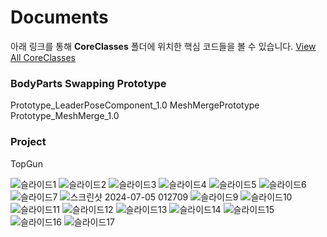 # Documents

아래 링크를 통해 **CoreClasses** 폴더에 위치한 핵심 코드들을 볼 수 있습니다. 
[View All CoreClasses](./CoreClasses)


### BodyParts Swapping Prototype
Prototype_LeaderPoseComponent_1.0
MeshMergePrototype
Prototype_MeshMerge_1.0
### Project
TopGun

![슬라이드1](https://github.com/futurelabunseen/B-InyeongGwak/assets/109887066/eb01f90e-04c6-44ae-ba72-be55cb502b5e)
![슬라이드2](https://github.com/futurelabunseen/B-InyeongGwak/assets/109887066/2b015056-3e40-46a6-b7ed-fd55127f414c)
![슬라이드3](https://github.com/futurelabunseen/B-InyeongGwak/assets/109887066/6802d98e-e01b-4419-9e7f-47ba8a1025bb)
![슬라이드4](https://github.com/futurelabunseen/B-InyeongGwak/assets/109887066/07daca52-b67e-4bc3-b20a-a8da12aff08a)
![슬라이드5](https://github.com/futurelabunseen/B-InyeongGwak/assets/109887066/e084d57a-e622-45f6-bfe5-15aca0236025)
![슬라이드6](https://github.com/futurelabunseen/B-InyeongGwak/assets/109887066/84788b26-b63a-431c-9527-b2a0151df99e)
![슬라이드7](https://github.com/futurelabunseen/B-InyeongGwak/assets/109887066/5159b7d7-d5f4-470a-9bc2-19d576776752)
![스크린샷 2024-07-05 012709](https://github.com/futurelabunseen/B-InyeongGwak/assets/109887066/9ad160fe-d0a8-4cd8-8a9b-0c8ee8ee59f1)
![슬라이드9](https://github.com/futurelabunseen/B-InyeongGwak/assets/109887066/07befd53-e48b-461d-93cb-e5d317168b08)
![슬라이드10](https://github.com/futurelabunseen/B-InyeongGwak/assets/109887066/51bbd12a-0397-4367-9ee7-75a394edf673)
![슬라이드11](https://github.com/futurelabunseen/B-InyeongGwak/assets/109887066/4b10b2d2-820f-47ea-9fd9-9103d9405989)
![슬라이드12](https://github.com/futurelabunseen/B-InyeongGwak/assets/109887066/7e303c89-4d06-49e4-aaac-629de0932472)
![슬라이드13](https://github.com/futurelabunseen/B-InyeongGwak/assets/109887066/a010d7c6-a126-4353-811f-041057ce0a86)
![슬라이드14](https://github.com/futurelabunseen/B-InyeongGwak/assets/109887066/93e37590-2bea-463f-a84f-e2669e115520)
![슬라이드15](https://github.com/futurelabunseen/B-InyeongGwak/assets/109887066/92066ddf-e8f8-4ebb-bdeb-aae8c2eb100a)
![슬라이드16](https://github.com/futurelabunseen/B-InyeongGwak/assets/109887066/9d42380b-19d4-4a11-9f42-e38a7c265743)
![슬라이드17](https://github.com/futurelabunseen/B-InyeongGwak/assets/109887066/24522abe-2af5-4c1e-9391-7a199919ca62)
